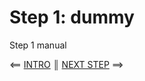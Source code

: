 # Step 1: dummy

[//]: # (head-end)


Step 1 manual


[//]: # (foot-start)

[{]: <helper> (navStep)

⟸ <a href="../../../README.md">INTRO</a> <b>║</b> <a href="step2.md">NEXT STEP</a> ⟹

[}]: #